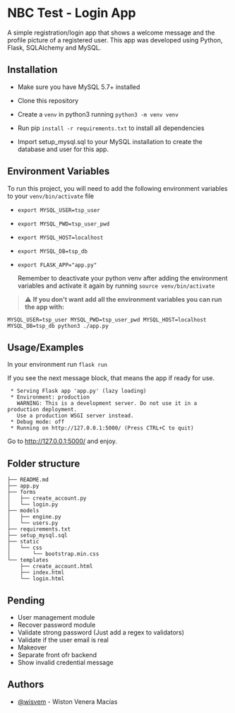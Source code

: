 # NBC Test - Login App

A simple registration/login app that shows a welcome message and the profile picture of a registered user.
This app was developed using Python, Flask, SQLAlchemy and MySQL.

## Installation

- Make sure you have MySQL 5.7+ installed

- Clone this repository

- Create a ```venv``` in python3 running ```python3 -m venv venv```

- Run pip ```install -r requirements.txt``` to install all dependencies

- Import setup_mysql.sql to your MySQL installation to create the database and user for this app.


## Environment Variables

To run this project, you will need to add the following environment variables to your ```venv/bin/activate``` file

- ```export MYSQL_USER=tsp_user```
- ```export MYSQL_PWD=tsp_user_pwd``` 
- ```export MYSQL_HOST=localhost```
- ```export MYSQL_DB=tsp_db```
- ```export FLASK_APP="app.py"```

  Remember to deactivate your python venv after adding the environment variables and activate it again by running ```source venv/bin/activate```

> :warning: **If you don't want add all the environment variables you can run the app with:**

```
MYSQL_USER=tsp_user MYSQL_PWD=tsp_user_pwd MYSQL_HOST=localhost MYSQL_DB=tsp_db python3 ./app.py
```

## Usage/Examples

In your environment run ```flask run```

If you see the next message block, that means the app if ready for use.
```
 * Serving Flask app 'app.py' (lazy loading)
 * Environment: production
   WARNING: This is a development server. Do not use it in a production deployment.
   Use a production WSGI server instead.
 * Debug mode: off
 * Running on http://127.0.0.1:5000/ (Press CTRL+C to quit)
```

Go to http://127.0.0.1:5000/ and enjoy.


## Folder structure

```
├── README.md
├── app.py
├── forms
│   ├── create_account.py
│   └── login.py
├── models
│   ├── engine.py
│   └── users.py
├── requirements.txt
├── setup_mysql.sql
├── static
│   └── css
│       └── bootstrap.min.css
└── templates
    ├── create_account.html
    ├── index.html
    └── login.html
```

## Pending

- User management module
- Recover password module
- Validate strong password (Just add a regex to validators)
- Validate if the user email is real
- Makeover
- Separate front ofr backend
- Show invalid credential message


## Authors

- [@wisvem](https://www.github.com/wisvem) - Wiston Venera Macías

  

